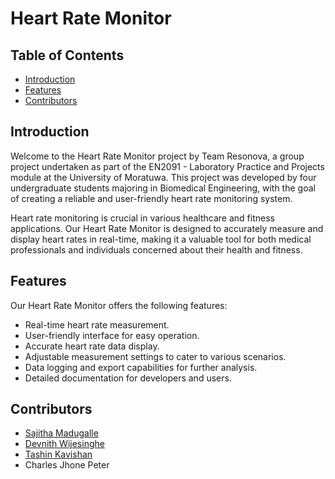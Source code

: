 # Heart Rate Monitor

## Table of Contents
- [Introduction](#introduction)
- [Features](#features)
- [Contributors](#contributors)

## Introduction
Welcome to the Heart Rate Monitor project by Team Resonova, a group project undertaken as part of the EN2091 - Laboratory Practice and Projects module at the University of Moratuwa. This project was developed by four undergraduate students majoring in Biomedical Engineering, with the goal of creating a reliable and user-friendly heart rate monitoring system.

Heart rate monitoring is crucial in various healthcare and fitness applications. Our Heart Rate Monitor is designed to accurately measure and display heart rates in real-time, making it a valuable tool for both medical professionals and individuals concerned about their health and fitness.

## Features
Our Heart Rate Monitor offers the following features:
- Real-time heart rate measurement.
- User-friendly interface for easy operation.
- Accurate heart rate data display.
- Adjustable measurement settings to cater to various scenarios.
- Data logging and export capabilities for further analysis.
- Detailed documentation for developers and users.

## Contributors
- [Sajitha Madugalle](https://github.com/Sajitha-Madugalle)
- [Devnith Wijesinghe](https://github.com/devnithw)
- [Tashin Kavishan](https://github.com/kavishanGT)
- Charles Jhone Peter
